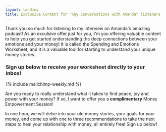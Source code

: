 ```yaml
---
layout: landing
title: Exclusive Content for "Key Conversations with Amanda" listeners!
---
```


Thank you so much for listening to my interview on Amanda's amazing podcast! As an exculsive offer just for you, I'm you offering valuable content to help you get started understanding the deep connections between your emotions and your money! It is called the Spending and Emotions Worksheet, and it is a valuable tool for starting to understand your unique money stories.

<div style="max-width: 500px; margin:auto;">
  <h3>Sign up below to receive your worksheet directly to your inbox!</h3>
<!-- Begin MailChimp Signup Form -->
  {% include mailchimp-weekly.md %}
<!--End mc_embed_signup-->
</div>

Are you ready to really understand what it takes to find peace, joy and power with your money? If so, I want to offer you a **complimentary** Money Empowerment Session!

In one hour, we will delve into your old money stories, your goals for your money, and come up with one to three recommendations to take the next steps to heal your relationship with money, all entirely free! Sign up below!

<!-- Calendly inline widget begin -->
<div class="calendly-inline-widget" data-url="https://calendly.com/ceciliacase/initialconsult" style="min-width:320px;height:3000px"></div>
<script type="text/javascript" src="https://assets.calendly.com/assets/external/widget.js"></script>
<!-- Calendly inline widget end -->
